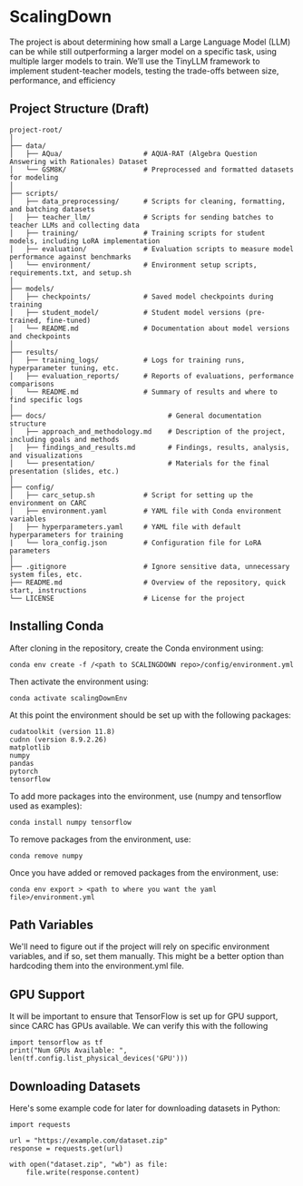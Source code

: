 # ScalingDown
The project is about determining how small a Large Language Model (LLM) can be while still outperforming a larger model on a specific task, using multiple larger models to train. We’ll use the TinyLLM framework to implement student-teacher models, testing the trade-offs between size, performance, and efficiency

## Project Structure (Draft)
```text
project-root/
│
├── data/
│   ├── AQua/                    # AQUA-RAT (Algebra Question Answering with Rationales) Dataset
│   └── GSM8K/                   # Preprocessed and formatted datasets for modeling
│
├── scripts/
│   ├── data_preprocessing/      # Scripts for cleaning, formatting, and batching datasets
│   ├── teacher_llm/             # Scripts for sending batches to teacher LLMs and collecting data
│   ├── training/                # Training scripts for student models, including LoRA implementation
│   ├── evaluation/              # Evaluation scripts to measure model performance against benchmarks
│   └── environment/             # Environment setup scripts, requirements.txt, and setup.sh
│
├── models/
│   ├── checkpoints/             # Saved model checkpoints during training
│   ├── student_model/           # Student model versions (pre-trained, fine-tuned)
│   └── README.md                # Documentation about model versions and checkpoints
│
├── results/
│   ├── training_logs/           # Logs for training runs, hyperparameter tuning, etc.
│   ├── evaluation_reports/      # Reports of evaluations, performance comparisons
│   └── README.md                # Summary of results and where to find specific logs
│
├── docs/                              # General documentation structure
│   ├── approach_and_methodology.md    # Description of the project, including goals and methods
│   ├── findings_and_results.md        # Findings, results, analysis, and visualizations
│   └── presentation/                  # Materials for the final presentation (slides, etc.)
│
├── config/
│   ├── carc_setup.sh            # Script for setting up the environment on CARC
│   ├── environment.yaml         # YAML file with Conda environment variables
│   ├── hyperparameters.yaml     # YAML file with default hyperparameters for training
|   └── lora_config.json         # Configuration file for LoRA parameters
│
├── .gitignore                   # Ignore sensitive data, unnecessary system files, etc.
├── README.md                    # Overview of the repository, quick start, instructions
└── LICENSE                      # License for the project
```

## Installing Conda

After cloning in the repository, create the Conda environment using:
```text
conda env create -f /<path to SCALINGDOWN repo>/config/environment.yml
```
Then activate the environment using:
```text
conda activate scalingDownEnv
```
At this point the environment should be set up with the following packages:
```text
cudatoolkit (version 11.8)
cudnn (version 8.9.2.26)
matplotlib
numpy
pandas
pytorch
tensorflow
```

To add more packages into the environment, use (numpy and tensorflow used as examples):
```text
conda install numpy tensorflow
```

To remove packages from the environment, use:

```text
conda remove numpy
```

Once you have added or removed packages from the environment, use:

```text
conda env export > <path to where you want the yaml file>/environment.yml
```

## Path Variables
We'll need to figure out if the project will rely on specific environment variables, and if so, set them
manually. This might be a better option than hardcoding them into the environment.yml file. 

## GPU Support
It will be important to ensure that TensorFlow is set up for GPU support, since CARC has GPUs available. 
We can verify this with the following
```text
import tensorflow as tf
print("Num GPUs Available: ", len(tf.config.list_physical_devices('GPU')))
```
## Downloading Datasets
Here's some example code for later for downloading datasets in Python:
```text
import requests

url = "https://example.com/dataset.zip"
response = requests.get(url)

with open("dataset.zip", "wb") as file:
    file.write(response.content)
```
